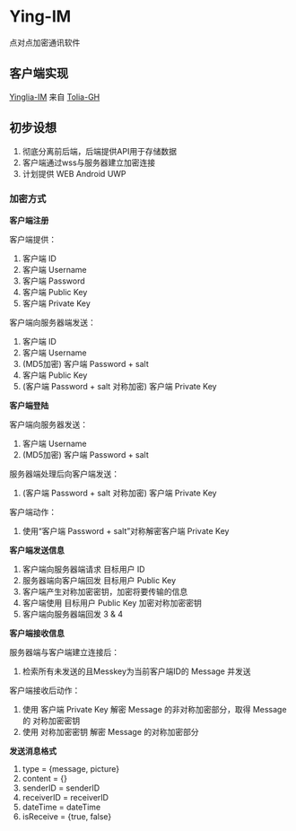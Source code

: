# Ying-IM
点对点加密通讯软件

## 客户端实现
[Yinglia-IM](https://github.com/Tolia-GH/Yinglia-IM)  来自  [Tolia-GH](https://github.com/Tolia-GH/)

## 初步设想

1. 彻底分离前后端，后端提供API用于存储数据  
2. 客户端通过wss与服务器建立加密连接  
3. 计划提供 WEB Android UWP  

### 加密方式

**客户端注册**  

客户端提供：  
1. 客户端 ID  
2. 客户端 Username  
3. 客户端 Password  
4. 客户端 Public Key  
5. 客户端 Private Key  

客户端向服务器端发送：  
1. 客户端 ID  
2. 客户端 Username  
3. (MD5加密) 客户端 Password + salt  
4. 客户端 Public Key  
5. (客户端 Password + salt 对称加密) 客户端 Private Key  

**客户端登陆**  

客户端向服务器发送：  
1. 客户端 Username  
2. (MD5加密) 客户端 Password + salt  

服务器端处理后向客户端发送：  
1. (客户端 Password + salt 对称加密) 客户端 Private Key  

客户端动作：  
1. 使用“客户端 Password + salt”对称解密客户端 Private Key  

**客户端发送信息**  

1. 客户端向服务器端请求 目标用户 ID  
2. 服务器端向客户端回发 目标用户 Public Key  
3. 客户端产生对称加密密钥，加密将要传输的信息  
4. 客户端使用 目标用户 Public Key 加密对称加密密钥  
5. 客户端向服务器端回发 3 & 4  

**客户端接收信息**  

服务器端与客户端建立连接后：  
1. 检索所有未发送的且Messkey为当前客户端ID的 Message 并发送  

客户端接收后动作：  
1. 使用 客户端 Private Key 解密 Message 的非对称加密部分，取得 Message 的 对称加密密钥  
2. 使用 对称加密密钥 解密 Message 的对称加密部分  

**发送消息格式**
1. type = {message, picture}
2. content = {}
3. senderID = senderID
4. receiverID = receiverID
5. dateTime = dateTime
6. isReceive = {true, false}
